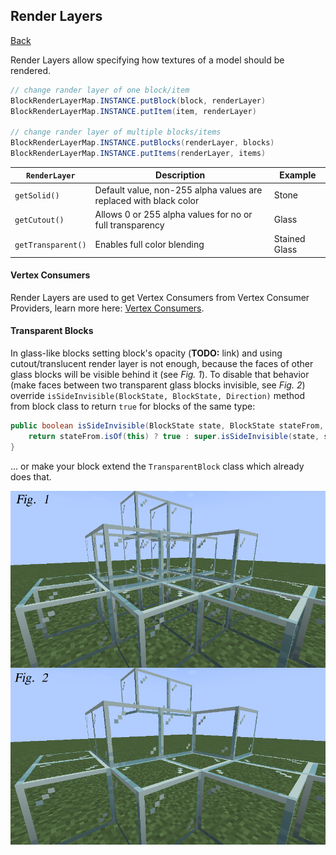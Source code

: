 ## Render Layers
[Back](../fabric.md)

Render Layers allow specifying how textures of a model should be rendered.

```java
// change rander layer of one block/item
BlockRenderLayerMap.INSTANCE.putBlock(block, renderLayer)
BlockRenderLayerMap.INSTANCE.putItem(item, renderLayer)

// change rander layer of multiple blocks/items
BlockRenderLayerMap.INSTANCE.putBlocks(renderLayer, blocks)
BlockRenderLayerMap.INSTANCE.putItems(renderLayer, items)
```

| `RenderLayer` | Description | Example |
| ----------- | ----------- | ------- |
| `getSolid()` | Default value, non-255 alpha values are replaced with black color | Stone |
| `getCutout()` | Allows 0 or 255 alpha values for no or full transparency | Glass |
| `getTransparent()` | Enables full color blending | Stained Glass |

#### Vertex Consumers
Render Layers are used to get Vertex Consumers from Vertex Consumer Providers, learn more here: [Vertex Consumers](rendering/consumers.md).

#### Transparent Blocks
In glass-like blocks setting block's opacity (**TODO:** link) and using cutout/translucent render layer is not enough, because the faces of other glass blocks will be visible behind it (see _Fig. 1_). To disable that behavior (make faces between two transparent glass blocks invisible, see _Fig. 2_) override `isSideInvisible(BlockState, BlockState, Direction)` method from block class to return `true` for blocks of the same type:

```java
public boolean isSideInvisible(BlockState state, BlockState stateFrom, Direction direction) {
	return stateFrom.isOf(this) ? true : super.isSideInvisible(state, stateFrom, direction);
}
```

... or make your block extend the `TransparentBlock` class which already does that.

![](/assets/fabric_rendering_layer.png)


